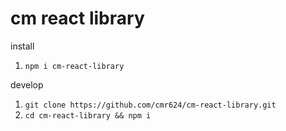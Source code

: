 # cm react library

install 

1. `npm i cm-react-library`

develop

1. `git clone https://github.com/cmr624/cm-react-library.git`
2. `cd cm-react-library && npm i`
